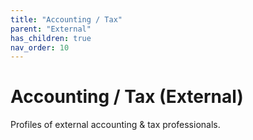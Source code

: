 ```yaml
---
title: "Accounting / Tax"
parent: "External"
has_children: true
nav_order: 10
---
```

# Accounting / Tax (External)
Profiles of external accounting & tax professionals.
